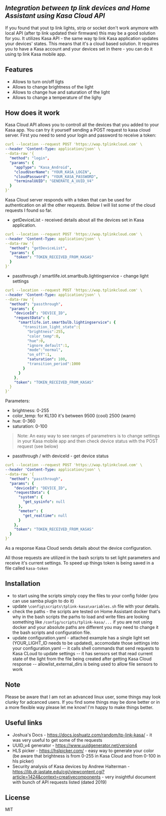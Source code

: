 
## _Integration between tp link devices and Home Assistant using Kasa Cloud API_

If you found that yout tp link lights, strip or socket don't work anymore with local API (after tp link updated their firmware) this may be a good solution for you.
It utilizes Kasa API - the same way tp link Kasa application updates your devices' states. This means that it's a cloud based solution. It requires you to have a Kasa account and your devices set in there - you can do it using tp link Kasa mobile app.
## Features

- Allows to turn on/off ligts
- Allows to change brightness of the light
- Allows to change hue and saturation of the light
- Allows to change a temperature of the lighy

## How does it work

Kasa Cloud API allows you to controll all the devices that you added to your Kasa app. You can try it yourself sending a POST request to kasa cloud server. 
First you need to send your login and password to receive a token:
```yaml
curl --location --request POST 'https://wap.tplinkcloud.com' \
--header 'Content-Type: application/json' \
--data-raw '{
  "method": "login",
  "params": {
    "appType": "Kasa_Android",
    "cloudUserName": "YOUR_KASA_LOGIN",
    "cloudPassword": "YOUR_KASA_PASSWORD",
    "terminalUUID": "GENERATE_A_UUID_V4"
  }
}'
```
Kasa Cloud server responds with a token that can be used for authentication on all the other requests.
Below I will list some of the cloud requests I found so far.

- getDeviceList - received details about all the devices set in Kasa application.
```yaml
curl --location --request POST 'https://wap.tplinkcloud.com' \
--header 'Content-Type: application/json' \
--data-raw '{
  "method": "getDeviceList",
  "params": {
    "token": "TOKEN_RECEIVED_FROM_KASAS"
  }
}'
```
- passthrough / smartlife.iot.smartbulb.lightingservice - change light settings
```yaml
curl --location --request POST 'https://wap.tplinkcloud.com' \
--header 'Content-Type: application/json' \
--data-raw '{
  "method": "passthrough",
  "params": {
    "deviceId": "DEVICE_ID",
    "requestData": {
      "smartlife.iot.smartbulb.lightingservice": {
        "transition_light_state":{
          "brightness":255,
          "color_temp":0,
          "hue":0,
          "ignore_default":1,
          "mode":"normal",
          "on_off":1,
          "saturation": 100,
          "transition_period":1000
        }
      }
    },
    "token": "TOKEN_RECEIVED_FROM_KASAS"
  }
}'
```
Parameters:
- brightness: 0-255
- color_temp: for KL130 it's between 9500 (cool) 2500 (warm)
- hue: 0-360
- saturation: 0-100

> Note: An easy way to see ranges of parametrers is to change settings in your Kasa mobile app and then check device status with the POST request (see below)

- passthrough / with deviceId - get device status
```yaml
curl --location --request POST 'https://wap.tplinkcloud.com' \
--header 'Content-Type: application/json' \
--data-raw '{
  "method": "passthrough",
  "params": {
    "deviceId": "DEVICE_ID",
    "requestData": {
      "system": {
        "get_sysinfo": null
      },
      "emeter": {
        "get_realtime": null
      }
    },
    "token": "TOKEN_RECEIVED_FROM_KASAS"
  }
}'
```
As a response Kasa Cloud sends details about the device configuration.

All those requests are utilized in the bash scripts to set light parameters and receive it's current settings.
To speed up things token is being saved in a file called `kasa-token`
## Installation

- to start using the scripts simply copy the files to your config folder (you can use samba plugin to do it)
- update `\config\scripts\tplink-kasa\variables.sh` file with your details.
- check the paths - the scripts are tested on Home Assistant docker that's why in the bash scripts the parhs to load and write files are looking something like `/config/scripts/tplink-kasa/...` if you are not using docker and your absolute paths are different you may need to change it the bash scripts and configuration file.
- update configuration.yaml - attached example has a single light set (YOUR_LIGHT_ID needs to be updated), accomodate those settings into your configuration.yaml
-- it calls shell commands that send requests to Kasa CLoud to update settings
-- it has sensors set that read current state of the light from the file being created after getting Kasa Cloud response
-- allowlist_external_dirs is being used to allow file sensors to work


## Note

Please be aware that I am not an advanced linux user, some things may look clunky for adcanced users. If you find some things may be done better or in a more flexible way please let me know! I'm happy to make things better.

## Useful links

- Joshua's Docs  - https://docs.joshuatz.com/random/tp-link-kasa/ - it was very useful to get some of the requests 
- UUID_v4 generator - https://www.uuidgenerator.net/version4
- HLS picker - https://hslpicker.com/ - easy way to generate your color (be aware that brightness is from 0-255 in Kasa Cloud and from 0-100 in hls picker)
- Security analysis of Kasa devices by Andrew Halterman - https://lib.dr.iastate.edu/cgi/viewcontent.cgi?article=1424&context=creativecomponents - very insightful document with bunch of API requests listed (dated 2019)

## License

MIT

